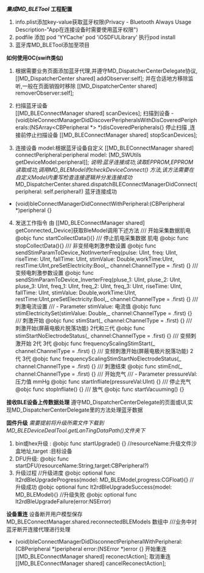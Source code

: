 ***集成MD_BLETool***
**工程配置**
1. info.plist添加key-value获取蓝牙权限(Privacy - Bluetooth Always Usage Description-"App在连接设备时需要使用蓝牙权限")
2. podfile 添加  pod 'YYCache'   pod 'iOSDFULibrary' 执行pod install
3. 蓝牙库MD_BLETool添加至项目 

**如何使用OC(swift类似)**
1. 根据需要业务页面添加蓝牙代理,并遵守MD_DispatcherCenterDelegate协议,
[[MD_DispatcherCenter shared] addObserver:self]; 
并在合适地方移除监听,一般在页面销毁时移除
[[MD_DispatcherCenter shared] removerObserver:self]; 

2. 扫描蓝牙设备  
[[MD_BLEConnectManager shared] scanDevices];
扫描到设备
-(void)bleConnectManagerDidDiscoverPeripheralsWithDisCoveredPeripherals:(NSArray<CBPeripheral *> *)disCoveredPeripherals{}
 停止扫描 ,连接前停止扫描设备
[[MD_BLEConnectManager shared] stopScanDevices];

3. 连接设备
model:根据蓝牙设备自定义
[[MD_BLEConnectManager shared] connectPeripheral:peripheral model: [MD_SWUtils getDeviceModel:peripheral]];
*说明:蓝牙连接成功,读取EPPROM,EPPROM读取成功,调用MD_BLEModel的checkDeviceConnect() 方法,该方法需要在自定义Model内重写检查连接逻辑并分发连接成功*
MD_DispatcherCenter.shared.dispatchBLEConnectManagerDidConnect(peripheral: self.peripheral!)
蓝牙连接成功
- (void)bleConnectManagerDidConnectWithPeripheral:(CBPeripheral *)peripheral {}

4. 发送工作指令 由 [[MD_BLEConnectManager shared] getConnected_Device]获取BleModel调用下述方法
/// 开始采集数据肌电
@objc func startCollectData(){}
/// 停止肌电采集数据 肌电
@objc func stopCollectData(){}
/// 非变频电刺激参数设置
@objc func sendStimParamToDevice_NotInverterFreq(pulse: UInt, freq: UInt, riseTime: UInt, fallTime: UInt, stimValue: Double,workTime:UInt, restTime:UInt,preSetElectricity:Bool,_ channel:ChannelType = .first) {}
/// 变频电刺激参数设置
@objc func sendStimParamToDevice_InverterFreq(pluse_1: UInt, pluse_2: UInt, pluse_3: UInt, freq_1: UInt, freq_2: UInt, freq_3: UInt, riseTime: UInt, fallTime: UInt, stimValue: Double,workTime:UInt, restTime:UInt,preSetElectricity:Bool,_ channel:ChannelType = .first) {}
/// 刺激电流设置
/// - Parameter stimValue: 电流值
@objc func stimElectricitySet(stimValue: Double,_ channel:ChannelType = .first) {}
/// 刺激开始
@objc func stimStart(_ channel:ChannelType = .first) {}
/// 刺激开始(屏蔽电极片脱落功能)  2代和三代
@objc func stimStartNoElectrodeStatus(_ channel:ChannelType = .first) {}
/// 变频刺激开始  2代 3代
@objc func frequencyScalingStimStart(_ channel:ChannelType = .first) {}
/// 变频刺激开始(屏蔽电极片脱落功能) 2代 3代
@objc func frequencyScalingStimStartNoElectrodeStatus(_ channel:ChannelType = .first) {}
/// 刺激结束
@objc func stimEnd(_ channel:ChannelType = .first) {}
/// 开始充气
/// - Parameter pressureVal: 压力值 mmHg
@objc func startInfliate(pressureVal:UInt) {}
/// 停止充气
@objc func stopInfliate() {}
/// 放气
@objc func startVacuuming() {}

**接收BLE设备上传数据处理**
遵守MD_DispatcherCenterDelegate的页面或UI,实现MD_DispatcherCenterDelegate里的方法处理蓝牙数据

**固件升级**
*需要提前将升级所需文件下载到MD_BLEDeviceDealTool.getLanTingDataPath()文件夹下*
1. bin或hex升级 :  @objc func startUpgrade() {}
//resourceName:升级文件沙盒地址,target :目标设备
2. DFU升级: @objc func startDFU(resourceName:String,target:CBPeripheral?) 
3. 升级过程
//升级进度
@objc optional func lt2rdBleUpgradeProgress(model: MD_BLEModel,progress:CGFloat){}
//升级成功
@objc optional func lt2rdBleUpgradeSuccess(model: MD_BLEModel){}
//升级失败
@objc optional func lt2rdBleUpgradeFailure(error:NSError)

**设备重连**
设备断开用户模型保存MD_BLEConnectManager.shared.reconnectedBLEModels 数组中
///业务中对蓝牙断开连接代理进行处理
- (void)bleConnectManagerDidDisconnectPeripheralWithPeripheral:(CBPeripheral *)peripheral error:(NSError *)error {}
开始重连
[[MD_BLEConnectManager shared] reconectAction];
取消重连
[[MD_BLEConnectManager shared] cancelReconectAction];









